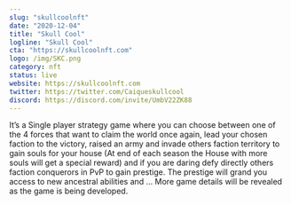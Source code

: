 ```yaml
---
slug: "skullcoolnft"
date: "2020-12-04"
title: "Skull Cool"
logline: "Skull Cool"
cta: "https://skullcoolnft.com"
logo: /img/SKC.png
category: nft
status: live
website: https://skullcoolnft.com
twitter: https://twitter.com/Caiqueskullcool
discord: https://discord.com/invite/UmbV22ZK88
---
```


It’s a Single player strategy game where you can choose between one of the 4 forces that want to claim the world once again, lead your chosen faction to the victory, raised an army and invade others faction territory to gain souls for your house (At end of each season the House with more souls will get a special reward) and if you are daring defy directly others faction conquerors in PvP to gain prestige. The prestige will grand you access to new ancestral abilities and … More game details will be revealed as the game is being developed.